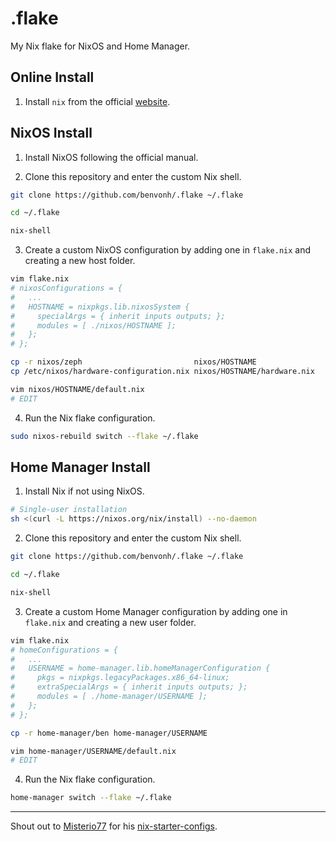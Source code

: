 # .flake

My Nix flake for NixOS and Home Manager.

## Online Install

1. Install `nix` from the official [website](https://nixos.org/download.html).

## NixOS Install

1. Install NixOS following the official manual.

2. Clone this repository and enter the custom Nix shell.

```sh
git clone https://github.com/benvonh/.flake ~/.flake

cd ~/.flake

nix-shell
```

3. Create a custom NixOS configuration by adding one in `flake.nix` and creating a new host folder.

```sh
vim flake.nix
# nixosConfigurations = {
#   ...
#   HOSTNAME = nixpkgs.lib.nixosSystem {
#     specialArgs = { inherit inputs outputs; };
#     modules = [ ./nixos/HOSTNAME ];
#   };
# };

cp -r nixos/zeph                         nixos/HOSTNAME
cp /etc/nixos/hardware-configuration.nix nixos/HOSTNAME/hardware.nix

vim nixos/HOSTNAME/default.nix
# EDIT
```

4. Run the Nix flake configuration.

```sh
sudo nixos-rebuild switch --flake ~/.flake
```

## Home Manager Install

1. Install Nix if not using NixOS.

```sh
# Single-user installation
sh <(curl -L https://nixos.org/nix/install) --no-daemon
```

2. Clone this repository and enter the custom Nix shell.

```sh
git clone https://github.com/benvonh/.flake ~/.flake

cd ~/.flake

nix-shell
```

3. Create a custom Home Manager configuration by adding one in `flake.nix` and creating a new user folder.

```sh
vim flake.nix
# homeConfigurations = {
#   ...
#   USERNAME = home-manager.lib.homeManagerConfiguration {
#     pkgs = nixpkgs.legacyPackages.x86_64-linux;
#     extraSpecialArgs = { inherit inputs outputs; };
#     modules = [ ./home-manager/USERNAME ];
#   };
# };

cp -r home-manager/ben home-manager/USERNAME

vim home-manager/USERNAME/default.nix
# EDIT
```

4. Run the Nix flake configuration.

```sh
home-manager switch --flake ~/.flake
```

---

Shout out to [Misterio77](https://github.com/misterio77) for his [nix-starter-configs](https://github.com/misterio77/nix-starter-configs).
